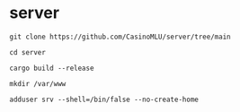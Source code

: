 # server
```
git clone https://github.com/CasinoMLU/server/tree/main
```

```
cd server
```

```
cargo build --release
```

```
mkdir /var/www
```

```
adduser srv --shell=/bin/false --no-create-home
```
